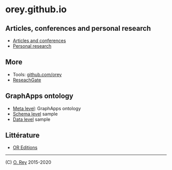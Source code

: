 # orey.github.io

## Articles, conferences and personal research

* [Articles and conferences](https://orey.github.io/papers)
* [Personal research](https://orey.github.io/papers/research/index-research)

## More

* Tools: [github.com/orey](https://github.com/orey)
* [ReseachGate](https://www.researchgate.net/profile/Olivier_Rey7)

## GraphApps ontology

* [Meta level](https://orey.github.io/graphapps-V2): GraphApps ontology
* [Schema level](https://orey.github.io/sample-schema.ttl) sample
* [Data level](https://orey.github.io/sample-data.ttl) sample

## Littérature

* [OR Editions](https://orey.github.io/oreditions)

---

(C) [O. Rey](https://www.linkedin.com/in/reyolivier/) 2015-2020
